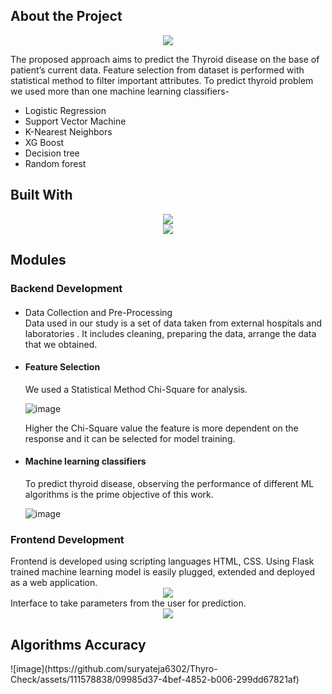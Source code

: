 <h2>About the Project</h2>
<div align="center">
	<img src="https://github.com/suryateja6302/Thyro-Check/assets/111578838/b9519167-7d41-4e49-8c6e-a33367a213a2">
 
</div>


The proposed approach aims to predict the Thyroid disease on the base of patient’s current data.
Feature selection from dataset is performed with statistical method to filter important attributes.
To predict thyroid problem we used more than one machine learning classifiers-
<ul>  
 <li>Logistic Regression</li>
 <li>Support Vector Machine</li>
 <li>K-Nearest Neighbors</li>
 <li>XG Boost</li>
 <li>Decision tree</li>
 <li>Random forest</li>
</ul>  

<h2>Built With</h2>
<div align="center">
	<img src="https://github.com/suryateja6302/Thyro-Check/assets/111578838/a17b5dc1-8db7-4742-8c8b-6f93abfedbca"></br>
         <img src="https://github.com/suryateja6302/Thyro-Check/assets/111578838/11c96e13-0955-445b-b895-4ebf23b19806">
 
</div>

<h2>Modules</h2>
<h3>Backend Development</h3>
<ul>
<li><h4></h4>Data Collection and Pre-Processing</h4></li>
Data used in our study is a set of data taken from external hospitals and laboratories .
It includes cleaning, preparing the data, arrange the data that we obtained.

<li><h4>Feature Selection</h4></li>
We used a Statistical Method Chi-Square for analysis.

![image](https://github.com/suryateja6302/Thyro-Check/assets/111578838/03faa2b0-ed9b-4df7-879f-19d116abffa4)

Higher the Chi-Square value the feature is more dependent on the response and it can be selected for model training.
<li><h4>Machine learning classifiers</h4></li>
To predict thyroid disease, observing the performance of different ML algorithms is the prime objective of this work.

![image](https://github.com/suryateja6302/Thyro-Check/assets/111578838/6ec25cd6-47dd-4c73-99be-6a5a38ee9464)


</ul>
<h3>Frontend Development</h3>
Frontend is developed using scripting languages HTML, CSS.
Using Flask trained machine learning model is easily plugged, extended and deployed as a web application.
<div align="center">
	<img src="
https://github.com/suryateja6302/Thyro-Check/assets/111578838/4a8d4c0e-b96c-4c4f-923a-ab82f92c02dc">
 
</div>
Interface to take parameters from the user for prediction.

<div align="center">
	<img src="https://github.com/suryateja6302/Thyro-Check/assets/111578838/3cab9514-fa78-418a-b539-2ca08a7f22c9">
 
</div>

<h2>Algorithms Accuracy</h2>
![image](https://github.com/suryateja6302/Thyro-Check/assets/111578838/09985d37-4bef-4852-b006-299dd67821af)

